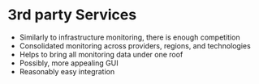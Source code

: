 # 3rd party Services

* Similarly to infrastructure monitoring, there is enough competition
* Consolidated monitoring across providers, regions, and technologies
* Helps to bring all monitoring data under one roof
* Possibly, more appealing GUI
* Reasonably easy integration



